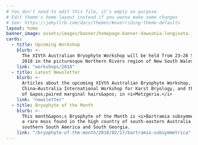 ```yaml
---
# You don't need to edit this file, it's empty on purpose.
# Edit theme's home layout instead if you wanna make some changes
# See: https://jekyllrb.com/docs/themes/#overriding-theme-defaults
layout: home
banner_image: assets/images/banner/homepage-banner-dawsonia-longiseta.jpg
cards:
  - title: Upcoming Workshop
    blurb: >-
      The XIVth Australian Bryophyte Workshop will be held from 23–28 September
      2018 in the picturesque Northern Rivers region of New South Wales.
    link: "workshops/2018"
  - title: Latest Newsletter
    blurb: >-
      Articles about the upcoming XIVth Australian Bryophyte Workshop, the
      China–Australia International Workshop for Karst Bryology, and the meaning
      of &apos;paired marginal hairs&apos; in <i>Metzgeria.</i>
    link: "newsletter"
  - title: Bryophyte of the Month
    blurb: >-
      This month&apos;s Bryophyte of the Month is <i>Bartramia subsymmetrica</i>,
      a rare moss found in the high country of south-eastern Australia as well as
      southern South America and South Georgia.
    link: "/bryophyte-of-the-month/2018/02/17/bartramia-subsymmetrica"
---
```

